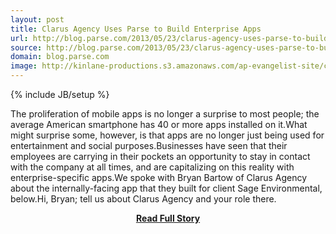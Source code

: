 ```yaml
---
layout: post
title: Clarus Agency Uses Parse to Build Enterprise Apps
url: http://blog.parse.com/2013/05/23/clarus-agency-uses-parse-to-build-enterprise-apps/
source: http://blog.parse.com/2013/05/23/clarus-agency-uses-parse-to-build-enterprise-apps/
domain: blog.parse.com
image: http://kinlane-productions.s3.amazonaws.com/ap-evangelist-site/curated/screenshots/9043_blog_parse_com.png
---
```

{% include JB/setup %}<p>The proliferation of mobile apps is no longer a surprise to most people; the average American smartphone has 40 or more apps installed on it.What might surprise some, however, is that apps are no longer just being used for entertainment and social purposes.Businesses have seen that their employees are carrying in their pockets an opportunity to stay in contact with the company at all times, and are capitalizing on this reality with enterprise-specific apps.We spoke with Bryan Bartow of Clarus Agency about the internally-facing app that they built for client Sage Environmental, below.Hi, Bryan; tell us about Clarus Agency and your role there.</p>
<center><p><a href="http://blog.parse.com/2013/05/23/clarus-agency-uses-parse-to-build-enterprise-apps/" style='padding:25px; font-sze:18px; font-weight: bold;'>Read Full Story</a></p></center>
